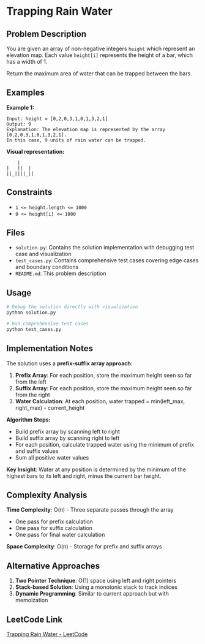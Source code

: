 # Trapping Rain Water

## Problem Description

You are given an array of non-negative integers `height` which represent an elevation map. Each value `height[i]` represents the height of a bar, which has a width of 1.

Return the maximum area of water that can be trapped between the bars.

## Examples

**Example 1:**
```
Input: height = [0,2,0,3,1,0,1,3,2,1]
Output: 9
Explanation: The elevation map is represented by the array [0,2,0,3,1,0,1,3,2,1]. 
In this case, 9 units of rain water can be trapped.
```

**Visual representation:**
```
    |
|   ||  |
||_||||_||
```

## Constraints

- `1 <= height.length <= 1000`
- `0 <= height[i] <= 1000`

## Files

- `solution.py`: Contains the solution implementation with debugging test case and visualization
- `test_cases.py`: Contains comprehensive test cases covering edge cases and boundary conditions
- `README.md`: This problem description

## Usage

```bash
# Debug the solution directly with visualization
python solution.py

# Run comprehensive test cases
python test_cases.py
```

## Implementation Notes

The solution uses a **prefix-suffix array approach**:

1. **Prefix Array**: For each position, store the maximum height seen so far from the left
2. **Suffix Array**: For each position, store the maximum height seen so far from the right  
3. **Water Calculation**: At each position, water trapped = min(left_max, right_max) - current_height

**Algorithm Steps:**
- Build prefix array by scanning left to right
- Build suffix array by scanning right to left
- For each position, calculate trapped water using the minimum of prefix and suffix values
- Sum all positive water values

**Key Insight**: Water at any position is determined by the minimum of the highest bars to its left and right, minus the current bar height.

## Complexity Analysis

**Time Complexity**: O(n) - Three separate passes through the array
- One pass for prefix calculation
- One pass for suffix calculation  
- One pass for final water calculation

**Space Complexity**: O(n) - Storage for prefix and suffix arrays

## Alternative Approaches

1. **Two Pointer Technique**: O(1) space using left and right pointers
2. **Stack-based Solution**: Using a monotonic stack to track indices
3. **Dynamic Programming**: Similar to current approach but with memoization

## LeetCode Link

[Trapping Rain Water - LeetCode](https://leetcode.com/problems/trapping-rain-water/) 